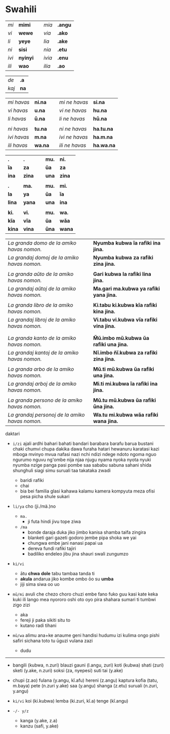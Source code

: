 # Swahili

| | | | | |
|-|-|-|-|-|
| *mi* | **mimi** | | *mia* | **.angu** |
| *vi* | **wewe** | | *via* | **.ako** |
| *li* | **yeye** | | *lia* | **.ake** |
| *ni* | **sisi** | | *nia* | **.etu** |
| *ivi* | **nyinyi** | | *ivia* | **.enu** |
| *ili* | **wao** | | *ilia* | **.ao** |

| | |
|-|-|
| *de* | **.a** |
| *kaj* | **na** |

| | | | | |
|-|-|-|-|-|
| *mi havas* | **ni.na** | | *mi ne havas* | **si.na** |
| *vi havas* | **u.na** | | *vi ne havas* | **hu.na** |
| *li havas* | **ȗ.na** | | *li ne havas* | **hȗ.na** |
| | | | | |
| *ni havas* | **tu.na** | | *ni ne havas* | **ha.tu.na** |
| *ivi havas* | **m.na** | | *ivi ne havas* | **ha.m.na** |
| *ili havas* | **wa.na** | | *ili ne havas* | **ha.wa.na** |

| | | | | |
|-|-|-|-|-|
| **.**    | **.**    | | **mu.** | **ni.**  |
| **ĭa**   | **za**   | | **ŭa**  | **za**   |
| **ina**  | **zina** | | **una** | **zina** |
| | | | | |
| **.**    | **ma.**  | | **mu.** | **mi.**  |
| **la**   | **ya**   | | **ŭa**  | **ĭa**   |
| **lina** | **yana** | | **una** | **ina**  |
| | | | | |
| **ki.**  | **vi.**  | | **mu.** | **wa.**  |
| **kĭa**  | **vĭa**  | | **ŭa**  | **wăa**  |
| **kina** | **vina** | | **ȗna** | **wana** |

| | |
|-|-|
| *La granda domo de la amiko havas nomon.* | **Nyumba kubwa ĭa rafiki ina jina.** |
| *La grandaj domoj de la amiko havas nomon.* | **Nyumba kubwa za rafiki zina jina.** |
| | |
| *La granda aŭto de la amiko havas nomon.* | **Gari kubwa la rafiki lina jina.** |
| *La grandaj aŭtoj de la amiko havas nomon.* | **Ma.gari ma.kubwa ya rafiki yana jina.** |
| | |
| *La granda libro de la amiko havas nomon.* | **Ki.tabu ki.kubwa kĭa rafiki kina jina.** |
| *La grandaj libroj de la amiko havas nomon.* | **Vi.tabu vi.kubwa vĭa rafiki vina jina.** |
| | |
| | |
| *La granda kanto de la amiko havas nomon.* | **M̆ŭ.imbo mŭ.kubwa ŭa rafiki una jina.** |
| *La grandaj kantoj de la amiko havas nomon.* | **Nĭ.imbo n̆ĭ.kubwa za rafiki zina jina.** |
| | |
| *La granda arbo de la amiko havas nomon.* | **Mŭ.ti mŭ.kubwa ŭa rafiki una jina.** |
| *La grandaj arboj de la amiko havas nomon.* | **Mi.ti mi.kubwa ĭa rafiki ina jina.** |
| | |
| *La granda persono de la amiko havas nomon.* | **Mŭ.tu mŭ.kubwa ŭa rafiki ȗna jina.** |
| *La grandaj personoj de la amiko havas nomon.* | **Wa.tu mi.kubwa wăa rafiki wana jina.** |

<!-- N̆ n̆ M̆ m̆ -->

daktari


* `i/zi` ajali ardhi bahari bahati bandari barabara barafu barua bustani chaki chumvi chupa dakika dawa furaha hatari hewanuru karatasi kazi mboga mvinyo mvua nafasi nazi nchi ndizi ndege ndoto ngoma nguo ngurumo nguvu ng'ombe nija njaa njugu nyama nyoka nyota nyuki nyumba nzige panga pasi pombe saa sababu sabuna sahani shida shunghuli siagi simu suruali taa takataka zwadi
  * baridi rafiki
  * chai
  * bia bei familia glasi kahawa kalamu kamera kompyuta meza ofisi pesa picha shule sukari

* `li/ya` cho (ji./mä.)no
  * `ma.`
    * ji futa hindi jivu tope ziwa
  * `/ma`
    * bonde daraja duka jiko jimbo kanisa shamba taifa zingira
    * blanketi gari gazeti godoro jembe pipa shoka we yai
    * chungwa embe jani nanasi papai ua
    * dereva fundi rafiki tajiri
    * badiliko endeleo jibu jina shauri swali zungumzo

* `ki/vi`
  * ātu **chwa** **dole** tabu tambaa tanda ti
  * **akula** andarua jiko kombe ombo ōo su **umba**
  * jiji sima siwa oo uo

* `mŭ/mi` avuli che chezo choro chuzi embe fano fuko guu kasi kate keka kuki ili lango mea nyororo oshi oto oyo pira shahara sumari ti tumbwi zigo zizi
  * aka
  * fereji ji paka sikiti situ to
  * kutano radi tihani

* `mŭ/wa` alimu ana+ke anaume geni handisi hudumu izi kulima ongo pishi safiri sichana toto tu ūguzi vulana zazi
  * dudu

---



* bangili (kubwa, n.zuri) blauzi gauni (l.angu, zuri) koti (kubwa) shati (zuri) sketi (y.ake, n.zuri) soksi (za, nyepesi) suti tai (y.ake)
* chupi (z.ao) fulana (y.angu, kĭ.afu) hereni (z.angu) kaptura kofia (tatu, m.baya) pete (n.zuri y.ake) saa (y.angu) shanga (z.etu) suruali (n.zuri, y.angu)

* `ki/vi` koi (ki.kubwa) lemba (ki.zuri, kĭ.a) tenge (kĭ.angu)
* `-/- y/z`
  * kanga (y.ake, z.a)
  * kanzu (safi, y.ake)

<!-- Anscheinend: m.baya ist assimiliertes n.baya (oder n.zuri ist assimiliertes m.zuri?) -- ñ.baya -->

<!-- wa.teja wă.ïngine -->
<!-- gari jï.usi -->

<!-- daktari madaktari -->

